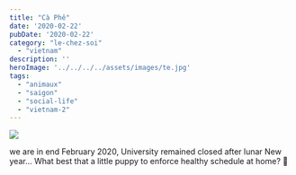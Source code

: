 ```yaml
---
title: "Cà Phê"
date: '2020-02-22'
pubDate: '2020-02-22'
category: "le-chez-soi"
  - "vietnam"
description: ''
heroImage: '../../../../assets/images/te.jpg'
tags:
  - "animaux"
  - "saigon"
  - "social-life"
  - "vietnam-2"
---
```


![](http://malparty.fr/wp-content/uploads/2020/03/img_20200222_1106513278657437054493157.jpg)

we are in end February 2020, University remained closed after lunar New year... What best that a little puppy to enforce healthy schedule at home? 
